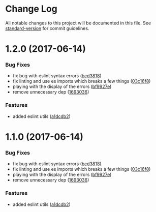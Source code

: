# Change Log

All notable changes to this project will be documented in this file.
See [standard-version](https://github.com/conventional-changelog/standard-version) for commit guidelines.

<a name="1.2.0"></a>
# 1.2.0 (2017-06-14)


### Bug Fixes

* fix bug with eslint syntax errors ([bcd3818](https://github.com/jameslnewell/tradie-v4/commit/bcd3818))
* fix linting and use es imports which breaks a few things ([03c16f8](https://github.com/jameslnewell/tradie-v4/commit/03c16f8))
* playing with the display of the errors ([bf9927e](https://github.com/jameslnewell/tradie-v4/commit/bf9927e))
* remove unnecessary dep ([1693036](https://github.com/jameslnewell/tradie-v4/commit/1693036))


### Features

* added eslint utils ([a1dcdb2](https://github.com/jameslnewell/tradie-v4/commit/a1dcdb2))




<a name="1.1.0"></a>
# 1.1.0 (2017-06-14)


### Bug Fixes

* fix bug with eslint syntax errors ([bcd3818](https://github.com/jameslnewell/tradie-v4/commit/bcd3818))
* fix linting and use es imports which breaks a few things ([03c16f8](https://github.com/jameslnewell/tradie-v4/commit/03c16f8))
* playing with the display of the errors ([bf9927e](https://github.com/jameslnewell/tradie-v4/commit/bf9927e))
* remove unnecessary dep ([1693036](https://github.com/jameslnewell/tradie-v4/commit/1693036))


### Features

* added eslint utils ([a1dcdb2](https://github.com/jameslnewell/tradie-v4/commit/a1dcdb2))
